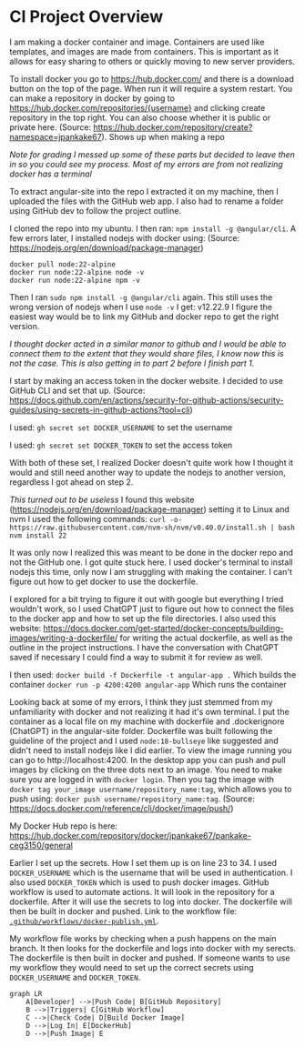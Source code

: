 # CI Project Overview
I am making a docker container and image. Containers are used like templates, and images are made from containers. This is important as it allows for easy sharing to others or quickly moving to new server providers.

To install docker you go to https://hub.docker.com/ and there is a download button on the top of the page. When run it will require a system restart.
You can make a repository in docker by going to https://hub.docker.com/repositories/{username} and clicking create repository in the top right. You can also choose whether it is public or private here. (Source: https://hub.docker.com/repository/create?namespace=jpankake67). Shows up when making a repo

*Note for grading I messed up some of these parts but decided to leave then in so you could see my process. Most of my errors are from not realizing docker has a terminal*

To extract angular-site into the repo I extracted it on my machine, then I uploaded the files with the GitHub web app. I also had to rename a folder using GitHub dev to follow the project outline.

I cloned the repo into my ubuntu. I then ran: `npm install -g @angular/cli`. A few errors later, I installed nodejs with docker using: (Source: https://nodejs.org/en/download/package-manager)

```
docker pull node:22-alpine
docker run node:22-alpine node -v
docker run node:22-alpine npm -v
```

Then I ran `sudo npm install -g @angular/cli` again.
This still uses the wrong version of nodejs when I use `node -v` I get: v12.22.9
I figure the easiest way would be to link my GitHub and docker repo to get the right version.

*I thought docker acted in a similar manor to github and I would be able to connect them to the extent that they would share files, I know now this is not the case. This is also getting in to part 2 before I finish part 1.*

I start by making an access token in the docker website.
I decided to use GitHub CLI and set that up. (Source: https://docs.github.com/en/actions/security-for-github-actions/security-guides/using-secrets-in-github-actions?tool=cli)

I used: `gh secret set DOCKER_USERNAME` to set the username

I used: `gh secret set DOCKER_TOKEN` to set the access token

With both of these set, I realized Docker doesn't quite work how I thought it would and still need another way to update the nodejs to another version, regardless I got ahead on step 2.

*This turned out to be useless*
I found this website (https://nodejs.org/en/download/package-manager) setting it to Linux and nvm I used the following commands:
`curl -o- https://raw.githubusercontent.com/nvm-sh/nvm/v0.40.0/install.sh | bash`
`nvm install 22`

It was only now I realized this was meant to be done in the docker repo and not the GitHub one. I got quite stuck here. I used docker's terminal to install nodejs this time, only now I am struggling with making the container. I can't figure out how to get docker to use the dockerfile.

I explored for a bit trying to figure it out with google but everything I tried wouldn't work, so I used ChatGPT just to figure out how to connect the files to the docker app and how to set up the file directories. I also used this website: https://docs.docker.com/get-started/docker-concepts/building-images/writing-a-dockerfile/ for writing the actual dockerfile, as well as the outline in the project instructions. I have the conversation with ChatGPT saved if necessary I could find a way to submit it for review as well.

I then used:
`docker build -f Dockerfile -t angular-app .` Which builds the container
`docker run -p 4200:4200 angular-app` Which runs the container

Looking back at some of my errors, I think they just stemmed from my unfamiliarity with docker and not realizing it had it's own terminal. I put the container as a local file on my machine with dockerfile and .dockerignore (ChatGPT) in the angular-site folder. Dockerfile was built following the guideline of the project and I used `node:18-bullseye` like suggested and didn't need to install nodejs like I did earlier. To view the image running you can go to http://localhost:4200. In the desktop app you can push and pull images by clicking on the three dots next to an image. You need to make sure you are logged in with `docker login`. Then you tag the image with `docker tag your_image username/repository_name:tag`, which allows you to push using: `docker push username/repository_name:tag`. (Source: https://docs.docker.com/reference/cli/docker/image/push/)

My Docker Hub repo is here: https://hub.docker.com/repository/docker/jpankake67/pankake-ceg3150/general

Earlier I set up the secrets. How I set them up is on line 23 to 34. I used `DOCKER_USERNAME` which is the username that will be used in authentication. I also used `DOCKER_TOKEN` which is used to push docker images.
GitHub workflow is used to automate actions. It will look in the repository for a dockerfile. After it will use the secrets to log into docker. The dockerfile will then be built in docker and pushed.
Link to the workflow file: [`.github/workflows/docker-publish.yml`](.github/workflows/docker-publish.yml).

My workflow file works by checking when a push happens on the main branch. It then looks for the dockerfile and logs into docker with my serects. The dockerfile is then built in docker and pushed. If someone wants to use my workflow they would need to set up the correct secrets using `DOCKER_USERNAME` and `DOCKER_TOKEN`.

```mermaid
graph LR
    A[Developer] -->|Push Code| B[GitHub Repository]
    B -->|Triggers| C[GitHub Workflow]
    C -->|Check Code| D[Build Docker Image]
    D -->|Log In| E[DockerHub]
    D -->|Push Image| E
